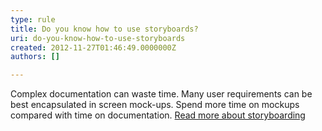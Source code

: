 ```yaml
---
type: rule
title: Do you know how to use storyboards?
uri: do-you-know-how-to-use-storyboards
created: 2012-11-27T01:46:49.0000000Z
authors: []

---
```


 
Complex documentation can waste time. Many user requirements can be best encapsulated in screen mock-ups. Spend more time on mockups compared with time on documentation.
 [Read more about storyboarding](/Management/RulesToSuccessfulProjects/Pages/SpecificationByMockUp.aspx)
